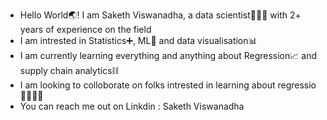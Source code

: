 - Hello World🌏! I am Saketh Viswanadha, a data scientist👨🏻‍💻 with 2+ years of experience on the field
- I am intrested in Statistics➕, ML🤖 and data visualisation📊
- I am currently learning everything and anything about Regression📈 and supply chain analytics⛓
- I am looking to colloborate on folks intrested in learning about regressio🧑‍💻👩‍💻
- You can reach me out on Linkdin : Saketh Viswanadha

